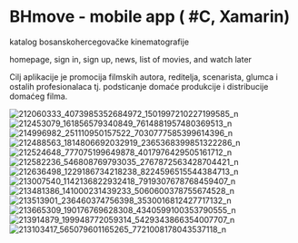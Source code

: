 
# BHmove - mobile app ( #C, Xamarin)

katalog bosanskohercegovačke kinematografije


homepage, sign in, sign up, news, list of movies, and watch later

Cilj aplikacije je  promocija filmskih autora, reditelja, scenarista, glumca i ostalih profesionalaca  tj. podsticanje domaće  produkcije  i distribucije domaćeg filma.



![212060333_4073985352684972_1501997210227199585_n](https://user-images.githubusercontent.com/57194191/136407195-46c0dd24-3741-4256-8f82-94e0b52faa56.png)
![212453079_161856579340849_7614881957480369513_n](https://user-images.githubusercontent.com/57194191/136407203-ae1257e9-3314-4f09-b621-21d0d6036112.png)
![214996982_251110950157522_7030777585399614396_n](https://user-images.githubusercontent.com/57194191/136407228-01f10598-8e7c-41d4-8c31-eb90d774d673.png)
![212488563_1814806692032919_2365368399851322286_n](https://user-images.githubusercontent.com/57194191/136407281-84a5ab22-cdc0-4cae-8329-f1161a3f387b.png)
![212524648_777075199649878_4017976429505161712_n](https://user-images.githubusercontent.com/57194191/136407306-2a0a8b18-722e-45b3-a353-2369e3ecc73e.png)
![212582236_546808769793035_2767872563428704421_n](https://user-images.githubusercontent.com/57194191/136407323-b04876e8-10eb-46cd-931b-cabd6c2931ad.png)
![212636498_1229186734218238_8224596515544384713_n](https://user-images.githubusercontent.com/57194191/136407329-bd5f0d96-7e23-4aa4-bd5c-a2fb8248e229.png)
![213007540_1142136822932418_7919307678768459407_n](https://user-images.githubusercontent.com/57194191/136407341-ec5e43ba-e65e-43a2-a620-3019801537fe.png)
![213481386_141000231439233_5060600378755674528_n](https://user-images.githubusercontent.com/57194191/136407367-2094ed99-2c9a-4ea7-aa4a-dcfe9ca8f6ef.png)
![213513901_236460374756398_3530016812427717132_n](https://user-images.githubusercontent.com/57194191/136407380-49a5a933-edf5-49d3-93c0-7fac3d51a287.png)
![213665309_190176769628308_4340599100353790555_n](https://user-images.githubusercontent.com/57194191/136407390-84ffad5d-0f33-4e0a-82fa-87d9c012afe7.png)
![213914879_199948772059314_5429343866354007707_n](https://user-images.githubusercontent.com/57194191/136407401-79281736-779a-498f-a11c-b6f9587774ce.png)
![213103417_565079601165265_7721008178043537118_n](https://user-images.githubusercontent.com/57194191/136407358-ea50bdb5-0f76-48fd-8843-ee341eb25f9e.png)
